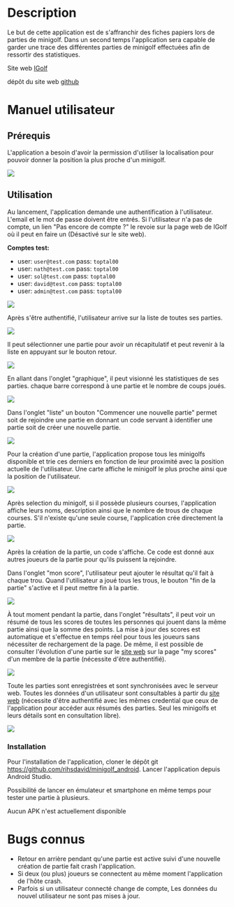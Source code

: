 # Description
Le but de cette application est de s'affranchir des fiches papiers lors de parties de minigolf.
Dans un second temps l'application sera capable de garder une trace des différentes parties de minigolf effectuées afin de ressortir des statistiques.

Site web [IGolf](https://swiped.srvz-webapp.he-arc.ch/)

dépôt du site web [github](https://github.com/HE-Arc/Minigolf)

# Manuel utilisateur
## Prérequis
L'application a besoin d'avoir la permission d'utiliser la localisation pour pouvoir donner la position la plus proche d'un minigolf.

![](https://i.imgur.com/gS5jgEd.png)

## Utilisation

Au lancement, l'application demande une authentification à l'utilisateur. L'email et le mot de passe doivent être entrés. Si l'utilisateur n'a pas de compte, un lien "Pas encore de compte ?" le revoie sur la page web de IGolf où il peut en faire un (Désactivé sur le site web).

**Comptes test:**
* user: `user@test.com` pass: `toptal00`
* user: `nath@test.com` pass: `toptal00`
* user: `sol@test.com` pass: `toptal00`
* user: `david@test.com` pass: `toptal00`
* user: `admin@test.com` pass: `toptal00`


![](https://i.imgur.com/BUg08jj.png)

Après s'être authentifié, l'utilisateur arrive sur la liste de toutes ses parties.

![](https://i.imgur.com/qZMbZVD.png)

Il peut sélectionner une partie pour avoir un récapitulatif et peut revenir à la liste en appuyant sur le bouton retour.

![](https://i.imgur.com/a0dXCmA.png)

En allant dans l'onglet "graphique", il peut visionné les statistiques de ses parties. chaque barre correspond à une partie et le nombre de coups joués.

![](https://i.imgur.com/PykuiKL.png)

Dans l'onglet "liste" un bouton "Commencer une nouvelle partie" permet soit de rejoindre une partie en donnant un code servant à identifier une partie soit de créer une nouvelle partie.

![](https://i.imgur.com/HrqT201.png)

Pour la création d'une partie, l'application propose tous les minigolfs disponible et trie ces derniers en fonction de leur proximité avec la position actuelle de l'utilisateur. Une carte affiche le minigolf le plus proche ainsi que la position de l'utilisateur. 

![](https://i.imgur.com/D0pNQXX.png)

Après selection du minigolf, si il possède plusieurs courses, l'application affiche leurs noms, description ainsi que le nombre de trous de chaque courses. S'il n'existe qu'une seule course, l'application crée directement la partie.

![](https://i.imgur.com/TB8j4FU.png)

Après la création de la partie, un code s'affiche. Ce code est donné aux autres joueurs de la partie pour qu'ils puissent la rejoindre.

Dans l'onglet "mon score", l'utilisateur peut ajouter le résultat qu'il fait à chaque trou. Quand l'utilisateur a joué tous les trous, le bouton "fin de la partie" s'active et il peut mettre fin à la partie.

![](https://i.imgur.com/VdkbcFr.png)

À tout moment pendant la partie, dans l'onglet "résultats", il peut voir un résumé de tous les scores de toutes les personnes qui jouent dans la même partie ainsi que la somme des points. La mise à jour des scores est automatique et s'effectue en temps réel pour tous les joueurs sans nécessiter de rechargement de la page. De même, il est possible de consulter l'évolution d'une partie sur le [site web](https://swiped.srvz-webapp.he-arc.ch/) sur la page "my scores" d'un membre de la partie (nécessite d'être authentifié).

![](https://i.imgur.com/1i0uoRQ.png)

Toute les parties sont enregistrées et sont synchronisées avec le serveur web. Toutes les données d'un utilisateur sont consultables à partir du [site web](https://swiped.srvz-webapp.he-arc.ch/) (nécessite d'être authentifié avec les mêmes credential que ceux de l'application pour accéder aux résumés des parties. Seul les minigolfs et leurs détails sont en consultation libre).

![](https://i.imgur.com/XIJDsQN.png)

### Installation
Pour l'installation de l'application, cloner le dépôt git https://github.com/rihsdavid/minigolf_android.
Lancer l'application depuis Android Studio.

Possibilité de lancer en émulateur et smartphone en même temps pour tester une partie à plusieurs.

Aucun APK n'est actuellement disponible


# Bugs connus

* Retour en arrière pendant qu'une partie est active suivi d'une nouvelle création de partie fait crash l'application.
* Si deux (ou plus) joueurs se connectent au même moment l'application de l'hôte crash.
* Parfois si un utilisateur connecté change de compte, Les données du nouvel utilisateur ne sont pas mises à jour.
